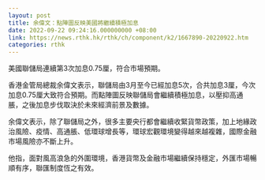 ```yaml
---
layout: post
title: 余偉文：點陣圖反映美國將繼續積極加息
date: 2022-09-22 09:24:16.000000000 +08:00
link: https://news.rthk.hk/rthk/ch/component/k2/1667890-20220922.htm
categories: rthk
---
```


美國聯儲局連續第3次加息0.75厘，符合市場預期。

香港金管局總裁余偉文表示，聯儲局由3月至今已經加息5次，合共加息3厘，今次加息0.75厘大致符合預期。而點陣圖反映聯儲局會繼續積極加息，以壓抑高通脹，之後加息步伐取決於未來經濟前景及數據。

余偉文表示，除了聯儲局之外，很多主要央行都會繼續收緊貨幣政策，加上地緣政治風險、疫情、高通脹、低環球增長等，環球宏觀環境變得越來越複雜，國際金融市場風險亦不斷上升。

他指，面對風高浪急的外圍環境，香港貨幣及金融市場繼續保持穩定，外匯市場暢順有序，聯匯制度恆之有效。
